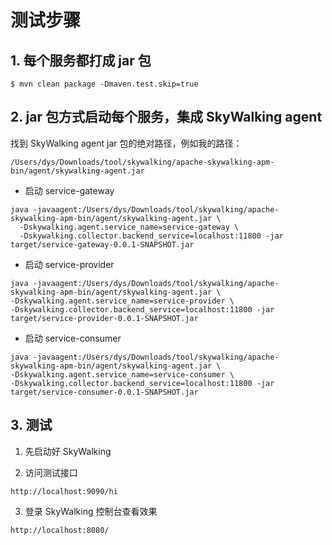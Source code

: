 # 测试步骤

## 1. 每个服务都打成 jar 包

```shell 
$ mvn clean package -Dmaven.test.skip=true
```

## 2. jar 包方式启动每个服务，集成 SkyWalking agent

找到 SkyWalking agent jar 包的绝对路径，例如我的路径：

```
/Users/dys/Downloads/tool/skywalking/apache-skywalking-apm-bin/agent/skywalking-agent.jar
```

* 启动 service-gateway

```shell script
java -javaagent:/Users/dys/Downloads/tool/skywalking/apache-skywalking-apm-bin/agent/skywalking-agent.jar \
  -Dskywalking.agent.service_name=service-gateway \
  -Dskywalking.collector.backend_service=localhost:11800 -jar target/service-gateway-0.0.1-SNAPSHOT.jar
```

* 启动 service-provider

```shell script
java -javaagent:/Users/dys/Downloads/tool/skywalking/apache-skywalking-apm-bin/agent/skywalking-agent.jar \
-Dskywalking.agent.service_name=service-provider \
-Dskywalking.collector.backend_service=localhost:11800 -jar target/service-provider-0.0.1-SNAPSHOT.jar
```

* 启动 service-consumer

```shell script
java -javaagent:/Users/dys/Downloads/tool/skywalking/apache-skywalking-apm-bin/agent/skywalking-agent.jar \
-Dskywalking.agent.service_name=service-consumer \
-Dskywalking.collector.backend_service=localhost:11800 -jar target/service-consumer-0.0.1-SNAPSHOT.jar
```

## 3. 测试

1. 先启动好 SkyWalking

2. 访问测试接口

```shell script
http://localhost:9090/hi
```

3. 登录 SkyWalking 控制台查看效果

```shell script
http://localhost:8080/
```

